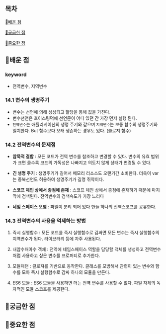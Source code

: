 ## 목차

[📗배운 점 ](#📗배운-점)

[🤔궁금한 점](#🤔궁금한-점)

[📌중요한 점](#📌중요한-점)

## 📗배운 점

### keyword

- 전역변수, 지역변수

### 14.1 변수의 생명주기

- 변수는 선언에 의해 성성되고 할당을 통해 값을 가진다.
- 변수선언은 호이스팅덕에 선언문이 어디 있던 간 가장 먼저 실행 된다.
- `전역변수`는 애플리케이션의 생명 주기와 같으며 `지역변수`는 보통 함수의 생명주기와 일치한다.
  But 함수보다 오래 생존하는 경우도 있다. (클로져 함수)

### 14.2 전역변수의 문제점

- **암묵적 결합** : 모든 코드가 전역 변수를 참조하고 변경할 수 있다.
  변수의 유효 범위가 크면 클수록 코드의 가독성은 나빠지고 의도치 않게 상태가 변경될 수 있다.

- **긴 생명 주기** : 생명주기가 길어서 메모리 리소스도 오랜기간 소비한다.
  더욱이 var는 중복선언도 허용하여 생명주기가 길명 쥐약이다.

- **스코프 체인 상에서 종점에 존재** : 스코프 체인 상에서 종점에 존재하기 때문에 마지막에 검색된다.
  전역변수의 검색속도가 가장 느리다

- **네임 스페이스 오염** : 파일이 분리 되어 있다 한들 하나의 전역스코프를 공유한다.

### 14.3 전역변수의 사용을 억제하는 방법

1. 즉시 실행함수 : 모든 코드를 즉시 실행함수로 감싸면 모든 변수는 즉시 실행함수의 지역변수가 된다.
   라이브러리 등에 자주 사용된다.

2. 내암수패아수 객체 : 전역에 네임스페이스 역할을 담당할 객체를 생성하고 전역변수처럼 사용하고 싶은 변수를 프로퍼티로 추가한다.

3. 모듈패턴 : 클로져를 기반으로 동작한다. 클래스를 모방해서 관련이 있는 변수와 함수를 모아 즉시 실행함수로 감싸 하나의 모듈을 만든다.

4. ES6 모듈 : ES6 모듈을 사용하면 더는 전역 변수를 사용할 수 없다.
   파일 자체의 독자적인 모듈 스코프를 제공한다.

## 🤔궁금한 점

## 📌중요한 점
